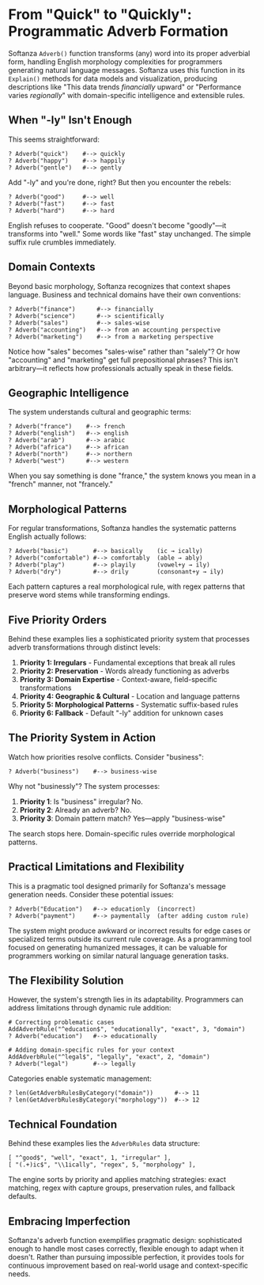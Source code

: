 # From "Quick" to "Quickly": Programmatic Adverb Formation

Softanza `Adverb()` function transforms (any)  word into its proper adverbial form, handling English morphology complexities for programmers generating natural language messages. Softanza uses this function in its `Explain()` methods for data models and visualization, producing descriptions like "This data trends _financially_ upward" or "Performance varies _regionally_" with domain-specific intelligence and extensible rules.

## When "-ly" Isn't Enough

This seems straightforward:

```ring
? Adverb("quick")    #--> quickly
? Adverb("happy")    #--> happily  
? Adverb("gentle")   #--> gently
```

Add "-ly" and you're done, right? But then you encounter the rebels:

```ring
? Adverb("good")     #--> well
? Adverb("fast")     #--> fast
? Adverb("hard")     #--> hard
```

English refuses to cooperate. "Good" doesn't become "goodly"—it transforms into "well." Some words like "fast" stay unchanged. The simple suffix rule crumbles immediately.

## Domain Contexts

Beyond basic morphology, Softanza recognizes that context shapes language. Business and technical domains have their own conventions:

```ring
? Adverb("finance")      #--> financially
? Adverb("science")      #--> scientifically
? Adverb("sales")        #--> sales-wise
? Adverb("accounting")   #--> from an accounting perspective
? Adverb("marketing")    #--> from a marketing perspective
```

Notice how "sales" becomes "sales-wise" rather than "salely"? Or how "accounting" and "marketing" get full prepositional phrases? This isn't arbitrary—it reflects how professionals actually speak in these fields.

## Geographic Intelligence

The system understands cultural and geographic terms:

```ring
? Adverb("france")    #--> french
? Adverb("english")   #--> english
? Adverb("arab")      #--> arabic
? Adverb("africa")    #--> african
? Adverb("north")     #--> northern
? Adverb("west")      #--> western
```

When you say something is done "france," the system knows you mean in a "french" manner, not "francely."

## Morphological Patterns

For regular transformations, Softanza handles the systematic patterns English actually follows:

```ring
? Adverb("basic")       #--> basically    (ic → ically)
? Adverb("comfortable") #--> comfortably  (able → ably)
? Adverb("play")        #--> playily      (vowel+y → ily)
? Adverb("dry")         #--> drily        (consonant+y → ily)
```

Each pattern captures a real morphological rule, with regex patterns that preserve word stems while transforming endings.

## Five Priority Orders

Behind these examples lies a sophisticated priority system that processes adverb transformations through distinct levels:

1. **Priority 1: Irregulars** - Fundamental exceptions that break all rules
2. **Priority 2: Preservation** - Words already functioning as adverbs
3. **Priority 3: Domain Expertise** - Context-aware, field-specific transformations
4. **Priority 4: Geographic & Cultural** - Location and language patterns
5. **Priority 5: Morphological Patterns** - Systematic suffix-based rules
6. **Priority 6: Fallback** - Default "-ly" addition for unknown cases

## The Priority System in Action

Watch how priorities resolve conflicts. Consider "business":

```ring
? Adverb("business")    #--> business-wise
```

Why not "businessly"? The system processes:

1. **Priority 1**: Is "business" irregular? No.
2. **Priority 2**: Already an adverb? No.
3. **Priority 3**: Domain pattern match? Yes—apply "business-wise"

The search stops here. Domain-specific rules override morphological patterns.

## Practical Limitations and Flexibility

This is a pragmatic tool designed primarily for Softanza's message generation needs. Consider these potential issues:

```ring
? Adverb("Education")   #--> educationly  (incorrect)
? Adverb("payment")     #--> paymentally  (after adding custom rule)
```

The system might produce awkward or incorrect results for edge cases or specialized terms outside its current rule coverage. As a programming tool focused on generating humanized messages, it can be valuable for programmers working on similar natural language generation tasks.

## The Flexibility Solution

However, the system's strength lies in its adaptability. Programmers can address limitations through dynamic rule addition:

```ring
# Correcting problematic cases
AddAdverbRule("^education$", "educationally", "exact", 3, "domain")
? Adverb("education")   #--> educationally

# Adding domain-specific rules for your context  
AddAdverbRule("^legal$", "legally", "exact", 2, "domain")
? Adverb("legal")       #--> legally
```

Categories enable systematic management:

```ring
? len(GetAdverbRulesByCategory("domain"))      #--> 11
? len(GetAdverbRulesByCategory("morphology"))  #--> 12
```

## Technical Foundation

Behind these examples lies the `AdverbRules` data structure:

```ring
[ "^good$", "well", "exact", 1, "irregular" ],
[ "(.+)ic$", "\\1ically", "regex", 5, "morphology" ],
```

The engine sorts by priority and applies matching strategies: exact matching, regex with capture groups, preservation rules, and fallback defaults.

## Embracing Imperfection

Softanza's adverb function exemplifies pragmatic design: sophisticated enough to handle most cases correctly, flexible enough to adapt when it doesn't. Rather than pursuing impossible perfection, it provides tools for continuous improvement based on real-world usage and context-specific needs.

